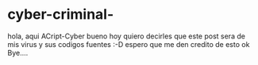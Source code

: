 # cyber-criminal-
hola, aqui ACript-Cyber bueno hoy quiero decirles que este post sera de mis virus y sus codigos fuentes :-D espero que me den credito de esto ok Bye....
